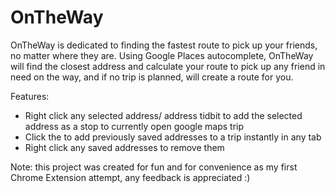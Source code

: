 # OnTheWay

OnTheWay is dedicated to finding the fastest route to pick up your friends, no matter where they are. Using Google Places autocomplete, OnTheWay will find the closest address and calculate your route to pick up any friend in need on the way, and if no trip is planned, will create a route for you.

Features:
- Right click any selected address/ address tidbit to add the selected address as a stop to currently open google maps trip
- Click the to add previously saved addresses to a trip instantly in any tab
- Right click any saved addresses to remove them

Note: this project was created for fun and for convenience as my first Chrome Extension attempt, any feedback is appreciated :)
